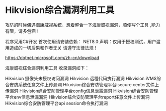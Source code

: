# Hikvision综合漏洞利用工具

攻防的时候偶遇海康威视系统，想着整合一下海康威视漏洞，顺便写个工具
,能力有限，请多包涵！

程序采用C#开发
首次使用请安装依赖：
NET8.0
声明：仅用于授权测试，用户滥用造成的一切后果和作者无关
请遵守法律法规！

https://dotnet.microsoft.com/zh-cn/download

海康威视综合漏洞利用工具 收录漏洞如下：

Hikvision 摄像头未授权访问漏洞
Hikvision 远程代码执行漏洞
Hikvision iVMS综合安防系统任意文件上传漏洞
Hikvision综合安防管理平台isecure center文件上传漏洞
Hikvision综合安防管理平台config信息泄露漏洞
Hikvision综合安防管理平台env信息泄漏漏洞
Hikvision综合安防管理平台report任意文件上传漏洞
Hikvision综合安防管理平台api session命令执行漏洞



